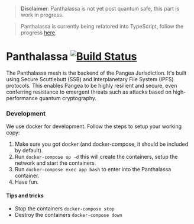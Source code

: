 > **Disclaimer**: Panthalassa is not yet post quantum safe, this part is work in progress.

> Panthalassa is currently being refatored into TypeScript, follow the progress [here](https://github.com/Bit-Nation/BITNATION-Panthalassa-TS). 

# Panthalassa [![Build Status](https://travis-ci.org/Bit-Nation/BITNATION-Panthalassa.svg?branch=ipfs)](https://travis-ci.org/Bit-Nation/BITNATION-Panthalassa)

The Panthalassa mesh is the backend of the Pangea Jurisdiction. It's built using Secure Scuttlebutt (SSB) and Interplanetary File System (IPFS) protocols. This enables Pangea to be highly resilient and secure, even conferring resistance to emergent threats such as attacks based on high-performance quantum cryptography.


### Development

We use docker for development. Follow the steps to setup your working copy:

1. Make sure you got docker (and docker-compose, it should be included by default).
2. Run ```docker-compose up -d``` this will create the containers, setup the network and start the containers.
3. Run ```docker-compose exec app bash``` to enter into the Panthalassa container.
4. Have fun.

#### Tips and tricks
* Stop the containers ```docker-compose stop```
* Destroy the containers ```docker-compose down```
